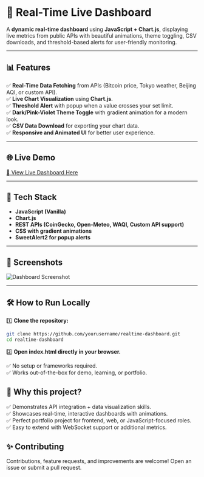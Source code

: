 # 🚀 Real-Time Live Dashboard

A **dynamic real-time dashboard** using **JavaScript + Chart.js**, displaying live metrics from public APIs with beautiful animations, theme toggling, CSV downloads, and threshold-based alerts for user-friendly monitoring.

---

## 📊 Features

✅ **Real-Time Data Fetching** from APIs (Bitcoin price, Tokyo weather, Beijing AQI, or custom API).  
✅ **Live Chart Visualization** using **Chart.js**.  
✅ **Threshold Alert** with popup when a value crosses your set limit.  
✅ **Dark/Pink-Violet Theme Toggle** with gradient animation for a modern look.  
✅ **CSV Data Download** for exporting your chart data.  
✅ **Responsive and Animated UI** for better user experience.

---

## 🌐 Live Demo

[🔗 View Live Dashboard Here](https://real-time-live-dashboard.vercel.app/) 

---

## 🚀 Tech Stack

- **JavaScript (Vanilla)**
- **Chart.js**
- **REST APIs (CoinGecko, Open-Meteo, WAQI, Custom API support)**
- **CSS with gradient animations**
- **SweetAlert2 for popup alerts**

---

## 📸 Screenshots

![Dashboard Screenshot](https://github.com/user-attachments/assets/6b091513-a8a7-4658-8b6c-033602a9a5f0)


---

## 🛠️ How to Run Locally

1️⃣ **Clone the repository:**

```bash
git clone https://github.com/yourusername/realtime-dashboard.git
cd realtime-dashboard
```
2️⃣ **Open index.html directly in your browser.**

✅ No setup or frameworks required.  
✅ Works out-of-the-box for demo, learning, or portfolio.

## 🎯 Why this project?

✅ Demonstrates API integration + data visualization skills.  
✅ Showcases real-time, interactive dashboards with animations.  
✅ Perfect portfolio project for frontend, web, or JavaScript-focused roles.  
✅ Easy to extend with WebSocket support or additional metrics.


## ✨ Contributing
Contributions, feature requests, and improvements are welcome!
Open an issue or submit a pull request.
